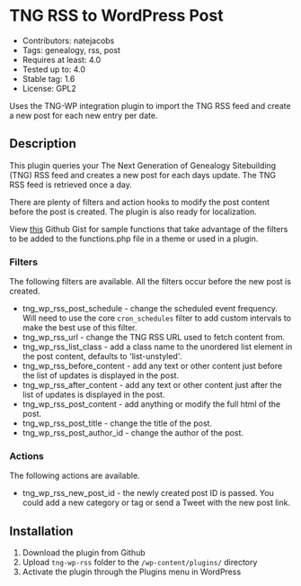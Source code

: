 # TNG RSS to WordPress Post

* Contributors: natejacobs
* Tags: genealogy, rss, post
* Requires at least: 4.0
* Tested up to: 4.0
* Stable tag: 1.6
* License: GPL2

Uses the TNG-WP integration plugin to import the TNG RSS feed and create a new post for each new entry per date.

## Description

This plugin queries your The Next Generation of Genealogy Sitebuilding (TNG) RSS feed and creates a new post for each days update. The TNG RSS feed is retrieved once a day. 

There are plenty of filters and action hooks to modify the post content before the post is created. The plugin is also ready for localization.

View [this](https://gist.github.com/NateJacobs/4b126a2c850b0aa04b68) Github Gist for sample functions that take advantage of the filters to be added to the functions.php file in a theme or used in a plugin.

### Filters

The following filters are available. All the filters occur before the new post is created.

* tng_wp_rss_post_schedule - change the scheduled event frequency. Will need to use the core ````cron_schedules```` filter to add custom intervals to make the best use of this filter.
* tng_wp_rss_url - change the TNG RSS URL used to fetch content from.
* tng_wp_rss_list_class - add a class name to the unordered list element in the post content, defaults to 'list-unstyled'.
* tng_wp_rss_before_content - add any text or other content just before the list of updates is displayed in the post.
* tng_wp_rss_after_content - add any text or other content just after the list of updates is displayed in the post.
* tng_wp_rss_post_content - add anything or modify the full html of the post.
* tng_wp_rss_post_title - change the title of the post.
* tng_wp_rss_post_author_id - change the author of the post.

### Actions

The following actions are available.

* tng_wp_rss_new_post_id - the newly created post ID is passed. You could add a new category or tag or send a Tweet with the new post link.

## Installation

1. Download the plugin from Github
2. Upload `tng-wp-rss` folder to the `/wp-content/plugins/` directory
3. Activate the plugin through the Plugins menu in WordPress
